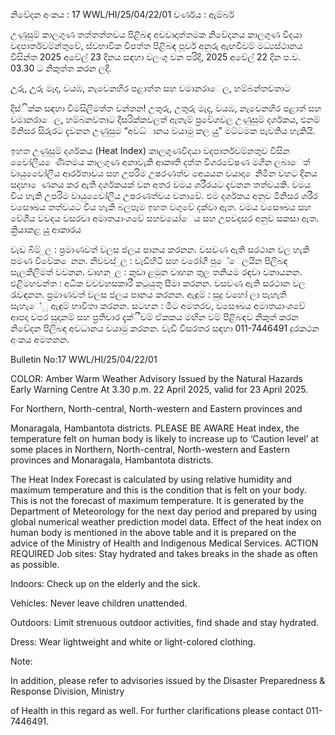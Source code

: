 නිවේදන අංකය : 17 WWL/HI/25/04/22/01 වර්ණය : ඇම්බර්

උණුසුම් කාලගුණ තත්තත්තවය පිළිබඳ අවවාදාත්තමක නිවේදනය කාලගුණ විදයා වදපාර්තවම්න්තුවේ, ස්වභාවික විපත්ත පිළිබඳ පූර්ව අනුරු ඇඟවීවම් මධ්‍යස්ථානය විසින්ත 2025 අවේල් 23 දිනය සඳහා වලංගු වන පරිදි, 2025 අවේල් 22 දින ප.ව. 03.30 ට නිකුත්ත කරන ලදී.

උුරු, උුරු මැද, වයඹ, නැවෙනහිර පළාත්ත සහ වමානරාෙල, හම්බන්තවතාට

දිස්ික්ක සඳහා විමසිලිමත්ත වන්තන! උතුරු, උතුරු මැද, වයඹ, නැවෙනහිර පළාත් සහ වමානරාෙල, හම්බනවතාට දිසරික්කවලත් ඇතැම් ප්‍රවේශවල උණුසුම් දර්ශකය, එනම් මිනිසර සිරුරට දැවනන උණුසුම “අවධ්‍ානය වයාමු කල යුු” මට්ටමක පැවතිය හැකියි.

ඉහත උණුසුම් දර්ශකය (Heat Index) කාලගුණවිදයා වදපාර්තවම්නතුව විසින වෙෝලීය ෙණිතමය කාලගුණ අනාවැකි ආකෘති දත්ත විශරවේෂණ මගින ලබාෙත් වායුවෙෝලීය ආර්රතාවය සහ උපරිම උෂරණත්ව අෙයයන වයාදා ෙනිමින වහට දිනය සදහා ෙණනය කර ඇති දර්ශකයක් වන අතර වමය ශරීරයට දැවනන තත්වයකි. වමය විය හැකි උපරිම වායුවෙෝලීය උෂරණත්වය වනාවේ. එම දර්ශකය අනුව මිනිසර ශරීර වසෞඛය තත්වයට විය හැකි බලපෑම ඉහත වගුවේ දක්වා ඇත. වමය වසෞඛය සහ වේශීය වවදය වසරවා අමාතයාංශවේ සහවයෝෙය සහ උපවදසර අනුව සකසා ඇත. ක්‍රියාකළ යුු ආකාරය

වැඩ බිම් ුල : ප්‍රමාණවත් වලස ජලය පානය කරනන. වසවණ ඇති සරථාන වල හැකි පමණ විවේක ෙනන. නිවවස් ුල : වැඩිහිටි සහ වරෝගී පුේෙලයින පිලිබඳ සැලකිලිමත් වවනන. වාහන ුල : කුඩා ළමුන වාහන තුල තනියම රඳවා වනායනන. එළිමහවන්ත : අධික වවවහසකාරී කටුයුතු සීමා කරනන. වසවණ ඇති සරථාන වල රැවඳනන. ප්‍රමාණවත් වලස ජලය පානය කරනන. ඇඳුම් : සුදු වහෝ ලා පැහැති සැහැේු ඇඳුම් භාවිතා කරනන. සටහන : මීට අමතරව, වසෞඛය අමාතයාංශවේ ආපදා වපර සුදානම් සහ ප්‍රතිචාර දැක්ීවම් ඒකකය මඟින වම් පිළිබඳව නිකුත් කරන නිවේදන පිලිබඳ අවධානය වයාමු කරනන. වැඩි විසරතර සඳහා 011-7446491 දුරකථන අංකය අමතනන.

Bulletin No:17 WWL/HI/25/04/22/01

COLOR: Amber Warm Weather Advisory Issued by the Natural Hazards Early Warning Centre At 3.30 p.m. 22 April 2025, valid for 23 April 2025.

For Northern, North-central, North-western and Eastern provinces and

Monaragala, Hambantota districts. PLEASE BE AWARE Heat index, the temperature felt on human body is likely to increase up to ‘Caution level’ at some places in Northern, North-central, North-western and Eastern provinces and Monaragala, Hambantota districts.

The Heat Index Forecast is calculated by using relative humidity and maximum temperature and this is the condition that is felt on your body. This is not the forecast of maximum temperature. It is generated by the Department of Meteorology for the next day period and prepared by using global numerical weather prediction model data. Effect of the heat index on human body is mentioned in the above table and it is prepared on the advice of the Ministry of Health and Indigenous Medical Services. ACTION REQUIRED Job sites: Stay hydrated and takes breaks in the shade as often as possible.

Indoors: Check up on the elderly and the sick.

Vehicles: Never leave children unattended.

Outdoors: Limit strenuous outdoor activities, find shade and stay hydrated.

Dress: Wear lightweight and white or light-colored clothing.

Note:

In addition, please refer to advisories issued by the Disaster Preparedness & Response Division, Ministry

of Health in this regard as well. For further clarifications please contact 011-7446491.